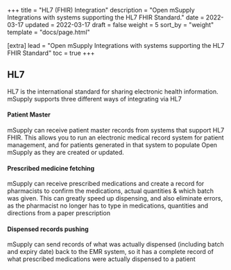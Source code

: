 +++
title = "HL7 (FHIR) Integration"
description = "Open mSupply Integrations with systems supporting the HL7 FHIR Standard."
date = 2022-03-17
updated = 2022-03-17
draft = false
weight = 5
sort_by = "weight"
template = "docs/page.html"

[extra]
lead = "Open mSupply Integrations with systems supporting the HL7 FHIR Standard"
toc = true
+++

## HL7
HL7 is the international standard for sharing electronic health information.
mSupply supports three different ways of integrating via HL7
#### Patient Master

mSupply can receive patient master records from systems that support HL7 FHIR. This allows you to run an electronic medical record system for patient management, and for patients generated in that system to populate Open mSupply as they are created or updated.

#### Prescribed medicine fetching
mSupply can receive prescribed medications and create a record for pharmacists to confirm the medications, actual quantities & which batch was given.
This can greatly speed up dispensing, and also eliminate errors, as the pharmacist no longer has to type in medications, quantities and directions from a paper prescription

#### Dispensed records pushing
mSupply can send records of what was actually dispensed (including batch and expiry date) back to the EMR system, so it has a complete record of what prescribed medications were actually dispensed to a patient